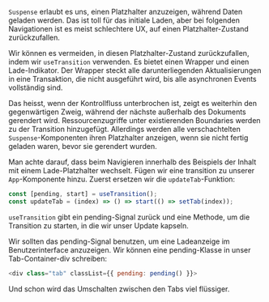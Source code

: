 `Suspense` erlaubt es uns, einen Platzhalter anzuzeigen, während Daten geladen werden. Das ist toll für das initiale Laden, aber bei folgenden Navigationen ist es meist schlechtere UX, auf einen Platzhalter-Zustand zurückzufallen.

Wir können es vermeiden, in diesen Platzhalter-Zustand zurückzufallen, indem wir `useTransition` verwenden. Es bietet einen Wrapper und einen Lade-Indikator. Der Wrapper steckt alle darunterliegenden Aktualisierungen in eine Transaktion, die nicht ausgeführt wird, bis alle asynchronen Events vollständig sind.

Das heisst, wenn der Kontrollfluss unterbrochen ist, zeigt es weiterhin den gegenwärtigen Zweig, während der nächste außerhalb des Dokuments gerendert wird. Ressourcenzugriffe unter existierenden Boundaries werden zu der Transition hinzugefügt. Allerdings werden alle verschachtelten `Suspense`-Komponenten ihren Platzhalter anzeigen, wenn sie nicht fertig geladen waren, bevor sie gerendert wurden.

Man achte darauf, dass beim Navigieren innerhalb des Beispiels der Inhalt mit einem Lade-Platzhalter wechselt. Fügen wir eine transition zu unserer `App`-Komponente hinzu. Zuerst ersetzen wir die `updateTab`-Funktion:

```js
const [pending, start] = useTransition();
const updateTab = (index) => () => start(() => setTab(index));
```

`useTransition` gibt ein pending-Signal zurück und eine Methode, um die Transition zu starten, in die wir unser Update kapseln.

Wir sollten das pending-Signal benutzen, um eine Ladeanzeige im Benutzerinterface anzuzeigen. Wir können eine pending-Klasse in unser Tab-Container-div schreiben:

```js
<div class="tab" classList={{ pending: pending() }}>
```

Und schon wird das Umschalten zwischen den Tabs viel flüssiger.

